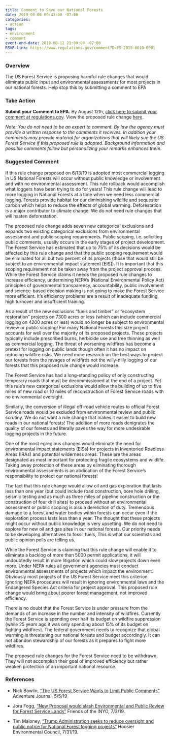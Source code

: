 ```yaml
---
title: Comment to Save our National Forests
date: 2019-08-08 09:43:00 -07:00
categories:
- action
tags:
- environment
- comment
event-end-date: 2019-08-12 21:00:00 -07:00
RSVP-link: https://www.regulations.gov/comment?D=FS-2019-0010-0001
---
```


### Overview
The US Forest Service is proposing harmful rule changes that would eliminate public input and environmental assessments for most projects in our national forests. Help stop this by submitting a comment to EPA   

### Take Action
**Submit your Comment to EPA.** By August 12th, [click here to submit your comment at regulations.gov](https://www.regulations.gov/comment?D=FS-2019-0010-0001).  View the proposed rule change [here](https://www.regulations.gov/docket?D=FS-2019-0010).

*Note: You do not need to be an expert to comment. By law the agency must provide a written response to the comments it receives. In addition your comments may provide material for organizations that will likely sue the US Forest Service if this proposed rule is adopted. Background information and possible comments follow but personalizing your remarks enhances them.*  

### Suggested Comment
If this rule change proposed on 6/13/19 is adopted most commercial logging in US National Forests will occur without public knowledge or involvement and with no environmental assessment. This rule rollback would accomplish what loggers have been trying to do for years! This rule change will lead to more logging in National Forests at a time when we need less commercial logging. Forests provide habitat for our diminishing wildlife and sequester carbon which helps to reduce the effects of global warming. Deforestation is a major contributor to climate change. We do not need rule changes that will hasten deforestation.  

The proposed rule change adds seven new categorical exclusions and expands two existing categorical exclusions from environmental assessment and public scoping requirements. Public scoping, i.e. soliciting public comments, usually occurs in the early stages of project development. The Forest Service has estimated that up to 75% of its decisions would be affected by this rule change and that the public scoping requirement would be eliminated for all but two percent of its projects (those that would still be subject to an environmental impact statement [EIS]). It is important that this scoping requirement not be taken away from the project approval process. While the Forest Service claims it needs the proposed rule changes to increase efficiency,
undermining NEPA’s (National Environmental Policy Act) principles of governmental transparency, accountability, public involvement and science-based decision making is not going to make the Forest Service more efficient. It’s efficiency problems are a result of inadequate funding, high turnover and insufficient training.  

As a result of the new exclusions “fuels and timber” or “ecosystem restoration” projects on 7300 acres or less (which can include commercial logging on 4200 acres or less) would no longer be subject to environmental review or public scoping! For many National Forests this size project accounts for well over the majority of its proposed projects. These projects typically include prescribed burns, herbicide use and tree thinning as well as commercial logging. The threat of worsening wildfires has become a pretext for logging on public lands though often it has no impact on reducing wildfire risks. We need more research on the best ways to protect our forests from the ravages of wildfires not the willy-nilly logging of our forests that this proposed rule change would increase.  

The Forest Service has had a long-standing policy of only constructing temporary roads that must be decommissioned at the end of a project. Yet this rule’s new categorical exclusions would allow the building of up to five miles of new road or 10 miles of reconstruction of Forest Service roads with no environmental oversight.  

Similarly, the conversion of illegal off-road vehicle routes to official Forest Service roads would be excluded from environmental review and public scrutiny. We do not want a rule change that makes it easier to build new roads in our national forests! The addition of more roads denigrates the quality of our forests and literally paves the way for more undesirable logging projects in the future.  

One of the most egregious changes would eliminate the need for environmental impact statements (EISs) for projects in Inventoried Roadless Areas (IRAs) and potential wilderness areas. These are the areas designated as most important for protecting fragile ecosystems and wildlife. Taking away protection of these areas by eliminating thorough environmental assessments is an abdication of the Forest Service’s responsibility to protect our national forests!  

The fact that this rule change would allow oil and gas exploration that lasts less than one year (but could include road construction, bore hole drilling, seismic testing and as much as three miles of pipeline construction or the construction of four drill sites) to proceed without an environmental assessment or public scoping is also a dereliction of duty. Tremendous damage to a forest and water bodies within forests can occur even if the exploration process lasts less than a year. The thought that these projects might occur without public knowledge is very upsetting. We do not need to explore for new oil and gas sites in our national forests. Our priority needs to be developing alternatives to fossil fuels, This is what our scientists and public opinion polls are telling us.  

While the Forest Service is claiming that this rule change will enable it to eliminate a backlog of more than 5000 permit applications, it will undoubtedly result in more litigation which could slow projects down even more. Under NEPA rules all government agencies must conduct environmental assessments of projects which impact the environment. Obviously most projects of the US Forest Service meet this criterion. Ignoring NEPA procedures will result in ignoring environmental laws and the Endangered Species Act criteria for project approval. This proposed rule change would bring about poorer forest management, not improved efficiency.  

There is no doubt that the Forest Service is under pressure from the demands of an increase in the number and intensity of wildfires. Currently the Forest Service is spending over half its budget on wildfire suppression (while 25 years ago it was only spending about 15% of its budget on fighting wildfires). The federal government needs to recognize that global warming is threatening our national forests and budget accordingly. It can not abandon stewardship of our forests as it prepares to fight more wildfires.  

The proposed rule changes for the Forest Service need to be withdrawn. They will not accomplish their goal of improved efficiency but rather weaken protection of an important national resource.  

### References
* Nick Bowlin, [“The US Forest Service Wants to Limit Public Comments"](https://www.adventure-journal.com/2019/07/the-us-forest-service-wants-to-limit-public-comments/) Adventure Journal, 5/5/19

* Jora Fogg, [“New Proposal would slash Environmental and Public Review for Forest Service Lands”](https://friendsoftheinyo.org/new-proposal-would-slash-environmental-and-public-review-for-forest-service-lands/) Friends of the INYO, 7/3/19.

* Tim Maloney, [“Trump Administration seeks to reduce oversight and public notice for National Forest logging projects”](https://www.hecweb.org/2019/07/31/trump-administration-seeks-to-reduce-oversight-and-public-notice-for-national-forest-logging-projects/) Hoosier Environmental Council, 7/31/19.
